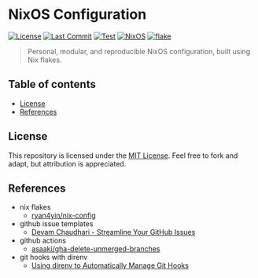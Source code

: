 # NixOS Configuration

[![License](https://img.shields.io/github/license/xavwe/dotfiles-nixos?style=for-the-badge)](https://github.com/xavwe/dotfiles-nixos/blob/main/LICENSE)
[![Last Commit](https://img.shields.io/github/last-commit/xavwe/dotfiles-nixos?style=for-the-badge)](https://github.com/xavwe/dotfiles-nixos/commits/main)
[![Test](https://img.shields.io/github/actions/workflow/status/xavwe/dotfiles-nixos/test.yml?branch=main&label=Test&style=for-the-badge)](https://github.com/xavwe/dotfiles-nixos/actions/workflows/test.yml)
[![NixOS](https://img.shields.io/badge/Built%20For-NixOS-5277C3?style=for-the-badge&logo=nixos&logoColor=white)](https://nixos.org)
[![flake](https://img.shields.io/badge/flake-enabled-blue?style=for-the-badge&logo=nixos)](https://nixos.wiki/wiki/Flakes)


> Personal, modular, and reproducible NixOS configuration, built using Nix flakes.

## Table of contents

- [License](#license)
- [References](#references)

## License

This repository is licensed under the [MIT License](../LICENSE). Feel free to fork and adapt, but attribution is appreciated.

## References

- nix flakes
  - [ryan4yin/nix-config](https://github.com/ryan4yin/nix-config)
- github issue templates
    - [Devam Chaudhari - Streamline Your GitHub Issues](https://dev.to/chaudharidevam/streamline-your-github-issues-custom-issue-templates-made-easy-4mge)
- github actions
    - [asaaki/gha-delete-unmerged-branches](https://github.com/asaaki/gha-delete-unmerged-branches/blob/main/.github/workflows/delete-unmerged-branch.yaml)
- git hooks with direnv
    - [Using direnv to Automatically Manage Git Hooks](https://dev.to/knpwrs/using-direnv-to-automatically-manage-git-hooks-3mb8)